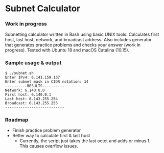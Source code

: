 # Subnet Calculator

### Work in progress

Subnetting calculator written in Bash using basic UNIX tools. Calculates first host, last host, network, and broadcast address. Also includes generator that generates practice problems and checks your answer (work in progress). Tested with Ubuntu 18 and macOS Catalina (10.15).

### Sample usage & output

```
$ ./subnet.sh 
Enter IPv4: 6.141.159.137
Enter subnet mask in CIDR notation: 14
----------RESULTS----------
Network: 6.140.0.0
First host: 6.140.0.1
Last host: 6.143.255.254
Broadcast: 6.143.255.255
---------------------------
```

### Roadmap
- Finish practice problem generator
- Better way to calculate first & last host
  - Currently, the script just takes the last octet and adds or minus 1. This causes overflow issues.
